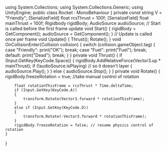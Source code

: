 using System.Collections;
using System.Collections.Generic;
using UnityEngine;
public class Rocket : MonoBehaviour
{
    private const string V = "Friendly";
    [SerializeField] float rcsThrust = 100f;
    [SerializeField] float mainThrust = 100f;
    Rigidbody rigidBody;
    AudioSource audioSource;
    // Start is called before the first frame update
    void Start()
    {
        rigidBody = GetComponent<Rigidbody>();
        audioSource = GetComponent<AudioSource>();
    }
    // Update is called once per frame
    void Update()
    {
        Thrust();
        Rotate();
    }
    void OnCollisionEnter(Collision collision)
    {
        switch (collision.gameObject.tag)
        {
            case "Friendly":
                print("OK");
                break;
            case "Fuel":
                print("Fuel");
                break;
            default:
                print("Dead");
                break;
        }
    }
    private void Thrust()
    {
        if (Input.GetKey(KeyCode.Space))
        {
            rigidBody.AddRelativeForce(Vector3.up * mainThrust);
            if (!audioSource.isPlaying) // so it doesn't layer
            {
                audioSource.Play();
            }
        }
        else
        {
            audioSource.Stop();
        }
    }
    private void Rotate()
    {
        rigidBody.freezeRotation = true; //take manual control of rotation

        float rotationThisFrame = rcsThrust * Time.deltaTime;
        if (Input.GetKey(KeyCode.A))
        {
            transform.Rotate(Vector3.forward * rotationThisFrame);
        }
        else if (Input.GetKey(KeyCode.D))
        {
            transform.Rotate(-Vector3.forward * rotationThisFrame);
        }
        rigidBody.freezeRotation = false; // resume physics control of rotation
    }
}
